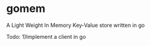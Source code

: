 gomem
=====
A Light Weight In Memory Key-Value store written in go

Todo:
1)Implement a client in go
